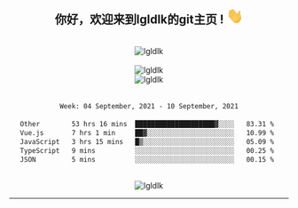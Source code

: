 <div align="center">
<h2> 你好，欢迎来到lgldlk的git主页 ! <img src="https://github.com/lgldlk/lgldlk/blob/main/gifs/Hi.gif" width="30px"></h2>
</div>

<div align="center">
 </br>
 <img src="http://aiitapp.cn:8091/?color=rgba(37,144,118,1)&shadowColor=rgba(12,16,20,1)&fontSize=120&&shadowOffsetX=9&shadowOffsetY=11" height="26px" alt="lgldlk" />
 </br>

   </br>
 <img src="https://github-readme-stats.vercel.app/api?username=lgldlk&show_icons=true&theme=gotham&locale=cn" alt="lgldlk" />
 

</br>

<img  src="http://github-readme-stats.vercel.app/api/top-langs/?username=lgldlk&show_icons=true&theme=gotham&locale=cn&layout=compact" alt="lgldlk"/>  
</br>
</br>

<!--START_SECTION:waka-->
```text
Week: 04 September, 2021 - 10 September, 2021

Other        53 hrs 16 mins  ████████████████████▓░░░░   83.31 % 
Vue.js       7 hrs 1 min     ██▓░░░░░░░░░░░░░░░░░░░░░░   10.99 % 
JavaScript   3 hrs 15 mins   █▒░░░░░░░░░░░░░░░░░░░░░░░   05.09 % 
TypeScript   9 mins          ░░░░░░░░░░░░░░░░░░░░░░░░░   00.25 % 
JSON         5 mins          ░░░░░░░░░░░░░░░░░░░░░░░░░   00.15 % 
```
<!--END_SECTION:waka-->

 </br>
  <img src="https://visitor-badge.glitch.me/badge?page_id=lgldlk" alt="lgldlk" />

---

 

